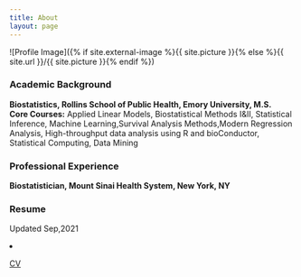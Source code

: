 ```yaml
---
title: About
layout: page
---
```

![Profile Image]({% if site.external-image %}{{ site.picture }}{% else %}{{ site.url }}/{{ site.picture }}{% endif %})


<body style="background-image:url('off-white-bg.jpg');">
<div id="academic-background" class="section level3">
<h3>Academic Background</h3>
<p><strong>Biostatistics, Rollins School of Public Health, Emory University, M.S.</strong><br />
<strong>Core Courses:</strong> Applied Linear Models, Biostatistical Methods I&amp;II, Statistical Inference, Machine Learning,Survival Analysis Methods,Modern Regression Analysis, High-throughput data analysis using R and bioConductor, Statistical Computing, Data Mining</p>

</div>
<div id="professional-experience" class="section level3">
<h3>Professional Experience</h3>
<p><strong>Biostatistician, Mount Sinai Health System, New York, NY</strong><br />


<div id="Resume" class="section level3">
<h3>Resume</h3>
<p>Updated Sep,2021<br /> <li><a href="https://huoxingyue14.github.io/h/assets/Resume1.pdf"> <p>CV</p> </a></li>

